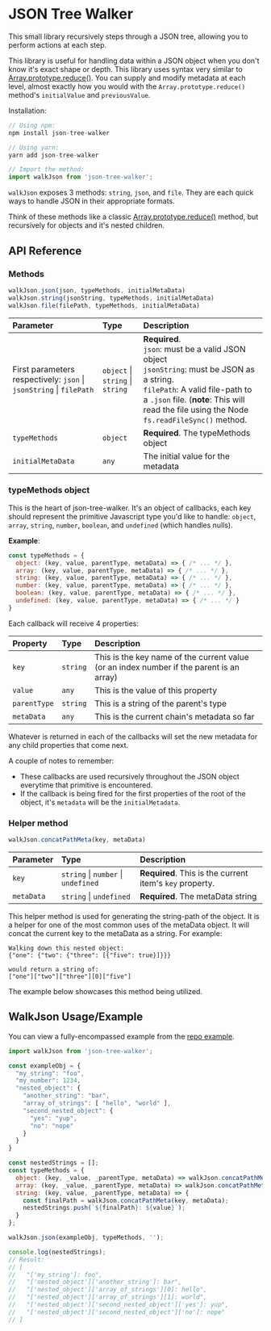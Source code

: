 
# JSON Tree Walker

This small library recursively steps through a JSON tree, allowing you to perform actions at each step.

This library is useful for handling data within a JSON object when you don't know it's exact shape or depth.
This library uses syntax very similar to [Array.prototype.reduce()](https://developer.mozilla.org/en-US/docs/Web/JavaScript/Reference/Global_Objects/Array/Reduce). You can supply and modify metadata at each level, almost exactly how you would with the `Array.prototype.reduce()` method's `initialValue` and `previousValue`.

Installation:
```javascript
// Using npm:
npm install json-tree-walker

// Using yarn:
yarn add json-tree-walker

// Import the method:
import walkJson from 'json-tree-walker';
```

`walkJson` exposes 3 methods: `string`, `json`, and `file`. They are each quick ways to handle JSON in their appropriate formats.

Think of these methods like a classic [Array.prototype.reduce()](https://developer.mozilla.org/en-US/docs/Web/JavaScript/Reference/Global_Objects/Array/Reduce) method, but recursively for objects and it's nested children.


## API Reference

### Methods

```javascript
walkJson.json(json, typeMethods, initialMetaData)
walkJson.string(jsonString, typeMethods, initialMetaData)
walkJson.file(filePath, typeMethods, initialMetaData)
```

| Parameter  | Type  | Description  |
| :--------- | :---- | :----------- |
| First parameters respectively: `json` \| `jsonString` \| `filePath` | `object` \| `string` \| `string` | **Required**. <br/>`json`: must be a valid JSON object <br/>`jsonString`: must be JSON as a string. <br/>`filePath`: A valid file-path to a `.json` file. (**note**: This will read the file using the Node `fs.readFileSync()` method. |
| `typeMethods` | `object` | **Required**. The typeMethods object |
| `initialMetaData` | `any` | The initial value for the metadata |


### typeMethods object

This is the heart of json-tree-walker. It's an object of callbacks, each key should represent the primitive Javascript type you'd like to handle:
`object`, `array`, `string`, `number`, `boolean`, and `undefined` (which handles nulls).

**Example**:
```javascript
const typeMethods = {
  object: (key, value, parentType, metaData) => { /* ... */ },
  array: (key, value, parentType, metaData) => { /* ... */ },
  string: (key, value, parentType, metaData) => { /* ... */ },
  number: (key, value, parentType, metaData) => { /* ... */ },
  boolean: (key, value, parentType, metaData) => { /* ... */ },
  undefined: (key, value, parentType, metaData) => { /* ... */ }
}
```

Each callback will receive 4 properties:

| Property  | Type  | Description  |
| :-------- | :---- | :----------- |
| `key` | `string` | This is the key name of the current value (or an index number if the parent is an array) |
| `value` | `any` | This is the value of this property |
| `parentType` | `string` | This is a string of the parent's type |
| `metaData` | `any` | This is the current chain's metadata so far |

Whatever is returned in each of the callbacks will set the new metadata for any child properties that come next.

A couple of notes to remember:
- These callbacks are used recursively throughout the JSON object everytime that primitive is encountered.
- If the callback is being fired for the first properties of the root of the object, it's `metadata` will be the `initialMetadata`.


### Helper method

```javascript
walkJson.concatPathMeta(key, metaData)
```

| Parameter  | Type  | Description  |
| :--------- | :---- | :----------- |
| `key` | `string` \| `number` \| `undefined` | **Required**. This is the current item's `key` property. |
| `metaData` | `string` \| `undefined` | **Required**. The metaData string |

This helper method is used for generating the string-path of the object. It is a helper for one of the most common uses of the metaData object.
It will concat the current key to the metaData as a string.
For example:
```
Walking down this nested object:
{"one": {"two": {"three": [{"five": true}]}}}

would return a string of:
["one"]["two"]["three"][0]["five"]
```
The example below showcases this method being utilized.



## WalkJson Usage/Example
You can view a fully-encompassed example from the [repo example](https://github.com/JDudzik/json-tree-walker/blob/main/src/example/logKeys.js).


```javascript
import walkJson from 'json-tree-walker';

const exampleObj = {
  "my_string": "foo",
  "my_number": 1234,
  "nested_object": {
    "another_string": "bar",
    "array_of_strings": [ "hello", "world" ],
    "second_nested_object": {
      "yes": "yup",
      "no": "nope"
    }
  }
}

const nestedStrings = [];
const typeMethods = {
  object: (key, _value, _parentType, metaData) => walkJson.concatPathMeta(key, metaData),
  array: (key, _value, _parentType, metaData) => walkJson.concatPathMeta(key, metaData),
  string: (key, value, _parentType, metaData) => {
    const finalPath = walkJson.concatPathMeta(key, metaData);
    nestedStrings.push(`${finalPath}: ${value}`);
  }
};

walkJson.json(exampleObj, typeMethods, '');

console.log(nestedStrings);
// Result:
// [
//   "['my_string']: foo",
//   "['nested_object']['another_string']: bar",
//   "['nested_object']['array_of_strings'][0]: hello",
//   "['nested_object']['array_of_strings'][1]: world",
//   "['nested_object']['second_nested_object']['yes']: yup",
//   "['nested_object']['second_nested_object']['no']: nope"
// ]
```
